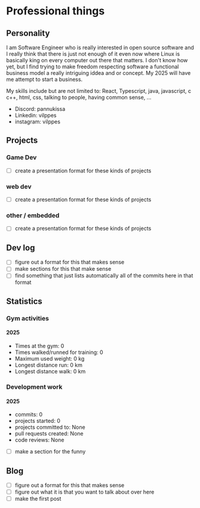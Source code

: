 # Professional things

## Personality

I am Software Engineer who is really interested in open source software and I really
think that there is just not enough of it even now where Linux is basically king
on every computer out there that matters. I don't know how yet, but I find trying
to make freedom respecting software a functional business model a really intriguing
iddea and or concept. My 2025 will have me attempt to start a business.

My skills include but are not limited to: React, Typescript, java, javascript, c
c++, html, css, talking to people, having common sense, ...

- Discord: pannukissa
- Linkedin: vilppes
- instagram: vilppes

## Projects

### Game Dev

- [ ] create a presentation format for these kinds of projects

### web dev

- [ ] create a presentation format for these kinds of projects

### other / embedded

- [ ] create a presentation format for these kinds of projects

## Dev log

- [ ] figure out a format for this that makes sense
- [ ] make sections for this that make sense
- [ ] find something that just lists automatically all of the commits here in that format

## Statistics

### Gym activities

#### 2025

- Times at the gym: 0
- Times walked/runned for training: 0
- Maximum used weight: 0 kg
- Longest distance run: 0 km
- Longest distance walk: 0 km

### Development work

#### 2025

- commits: 0
- projects started: 0
- projects committed to: None
- pull requests created: None
- code reviews: None

- [ ] make a section for the funny

## Blog

- [ ] figure out a format for this that makes sense
- [ ] figure out what it is that you want to talk about over here
- [ ] make the first post
